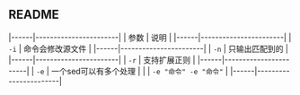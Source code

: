 ##  README
|------|-----------------------|
| 参数 | 说明                  |
|------|-----------------------|
| `-i` | 命令会修改源文件      |
|------|-----------------------|
| `-n` | 只输出匹配到的        |
|------|-----------------------|
| `-r` | 支持扩展正则          |
|------|-----------------------|
| `-e` | 一个sed可以有多个处理 |
|      | `-e "命令" -e "命令"` |
|------|-----------------------|


